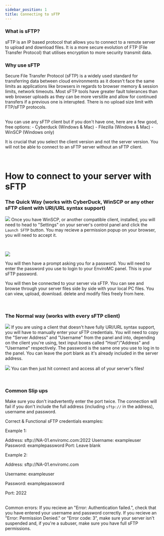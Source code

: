 ```yaml
---
sidebar_position: 1
title: Connecting to sFTP
---
```



### What is sFTP?
sFTP is an IP based protocol that allows you to connect to a remote server to upload and download files. It is a more secure evolution of FTP (File Transfer Protocol) that utilises encryption to more security transmit data.

### Why use sFTP
Secure File Transfer Protocol (sFTP) is a widely used standard for transferring data between cloud environments as it doesn't face the same limits as applications like browsers in regards to browser memory & session limits, network timeouts. Most sFTP tools have greater fault tolerances than web browser uploads as they can be more versitile and allow for continued transfers if a previous one is interupted. There is no upload size limit with FTP/sFTP protocols.

<br />
You can use any sFTP client but if you don't have one, here are a few good, free options:
- Cyberduck (Windows & Mac)
- Filezilla (Windows & Mac)
- WinSCP (Windows only)

It is crucial that you select the client version and not the server version. You will not be able to connect to an sFTP server without an sFTP client.

<br />

# How to connect to your server with sFTP
### The Quick Way (works with CyberDuck, WinSCP or any other sFTP client with URI/URL syntax support)
![](https://github.com/EnviroMC-Docs/Knowledgebase/blob/main/static/img/using-sftp-p1.png?raw=true)
Once you have WinSCP, or another compatible client, installed, you will need to head to "Settings" on your server's control panel and click the `Launch SFTP` button. You may recieve a permission popup on your browser, you will need to accept it. 


<br />

![](https://github.com/EnviroMC-Docs/Knowledgebase/blob/main/static/img/using-sftp-p2.png?raw=true)

You will then have a prompt asking you for a password. You will need to enter the password you use to login to your EnviroMC panel. This is your sFTP password. 

You will then be connected to your server via sFTP. You can see and browse through your server files side by side with your local PC files. You can view, upload, download. delete and modify files freely from here. 

<br />

### The Normal way (works with every sFTP client)

![](https://github.com/EnviroMC-Docs/Knowledgebase/blob/main/static/img/using-sftp-p3.png?raw=true)
If you are using a client that doesn't have fully URI/URL syntax support, you will have to manually enter your sFTP credentials. You will need to copy the "Server Address" and "Username" from the panel and into, depending on the client you're using, text input boxes called "Host"/"Address" and "Username" respectively. The password is the same one you use to log in to the panel. You can leave the port blank as it's already included in the server address. 

![](https://github.com/EnviroMC-Docs/Knowledgebase/blob/main/static/img/using-sftp-p4.png?raw=true)
You can then just hit connect and access all of your server's files! 

<br />

### Common Slip ups
Make sure you don't inadvertently enter the port twice. The connection will fail if you don't include the full address (including `sftp://` in the address), username and password.

Correct & Functional sFTP credentials examples:


Example 1:

Address: sftp://NA-01.enviromc.com:2022
Username: exampleuser
Password: examplepassword
Port: Leave blank


Example 2:


Address: sftp://NA-01.enviromc.com

Username: exampleuser

Password: examplepassword

Port: 2022


<br /> 
Common errors:
If you recieve an "Error:	Authentication failed.", check that you have entered your username and password correctly.
If you recieve an "Error: Permission Denied." or "Error code: 3", make sure your server isn't suspended and, if you're a subuser, make sure you have full sFTP permissions.



